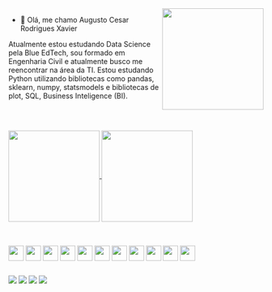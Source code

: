 <img align ="right" img height = "200" src="https://cdn.discordapp.com/attachments/959963128056148019/963861188146511953/ezgif-2-2c1d3e8957.gif">

- 👋 Olá, me chamo Augusto Cesar Rodrigues Xavier

Atualmente estou estudando Data Science pela Blue EdTech, sou formado em Engenharia Civil e atualmente busco me reencontrar na área da TI. Estou estudando Python      utilizando bibliotecas como pandas, sklearn, numpy, statsmodels e bibliotecas de plot, SQL, Business Inteligence (BI).

<br clear="left"/>

##

<a href="https://github.com/anuraghazra/github-readme-stats">
  <img align="center" img height = "180em" src="https://github-readme-stats.vercel.app/api?username=AugustoCRX&show_icons=true&theme=radical" />
</a>
<a href="https://github.com/anuraghazra/convoychat">
  <img align="center" img height = "180em" src="https://github-readme-stats.vercel.app/api/top-langs/?username=AugustoCRX&show_icons=true&theme=radical"/>
</a>

##


<div style = "display: inline_block"><br>
         <img align = "center" height = "30" weight = "20" img src="https://img.shields.io/badge/Google%20Drive-4285F4?style=for-the-badge&logo=googledrive&logoColor=white"/>
         <img align = "center" height = "30" weight = "20" img src="https://img.shields.io/badge/GoogleCloud-%234285F4.svg?style=for-the-badge&logo=google-cloud&logoColor=white" />
         <img align = "center" height = "30" weight = "20" img src="https://img.shields.io/badge/AWS-%23FF9900.svg?style=for-the-badge&logo=amazon-aws&logoColor=white" />
         <img align = "center" height = "30" weight = "20" img src="https://img.shields.io/badge/python-3670A0?style=for-the-badge&logo=python&logoColor=ffdd54" />
         <img align = "center" height = "30" weight = "20" img src="https://img.shields.io/badge/pandas-%23150458.svg?style=for-the-badge&logo=pandas&logoColor=white" />
         <img align = "center" height = "30" weight = "20" img src="https://img.shields.io/badge/Plotly-%233F4F75.svg?style=for-the-badge&logo=plotly&logoColor=white" />
         <img align = "center" height = "30" weight = "20" img src="https://img.shields.io/badge/scikit--learn-%23F7931E.svg?style=for-the-badge&logo=scikit-learn&logoColor=white" />
         <img align = "center" height = "30" weight = "20" img src="https://img.shields.io/badge/Microsoft_Office-D83B01?style=for-the-badge&logo=microsoft-office&logoColor=white" />
         <img align = "center" height = "30" weight = "20" img src="https://img.shields.io/badge/numpy-%23013243.svg?style=for-the-badge&logo=numpy&logoColor=white" />
         <img align = "center" height = "30" weight = "20" img src="https://img.shields.io/badge/Oracle-F80000?style=for-the-badge&logo=oracle&logoColor=white" />
         <img align = "center" height = "30" weight = "20" img src="https://img.shields.io/badge/mysql-%2300f.svg?style=for-the-badge&logo=mysql&logoColor=white" />
 </div>
         
##

<div>
         <a href = "https://www.facebook.com/augusto.crx" target = "_blank"><img src = "https://img.shields.io/badge/Facebook-1877F2?style=for-the-badge&logo=facebook&logoColor=white" target = "_blank"></a>
         <a href = "https://www.linkedin.com/in/augustocrx/" target = "_blank"><img src = "https://img.shields.io/badge/LinkedIn-0077B5?style=for-the-badge&logo=linkedin&logoColor=white" target = "_blank"></a>
         <a href = "https://discord.com/users/253485227945623552" target = "_blank"><img src = "https://img.shields.io/badge/Discord-7289DA?style=for-the-badge&logo=discord&logoColor=white" target = "_blank"></a>
          <a href = "mailto:augusto.cesar.rodrigues@gmail.com" target = "_blank"><img src = "https://img.shields.io/badge/Gmail-D14836?style=for-the-badge&logo=gmail&logoColor=white" target = "_blank"></a>
        
         
        
    



